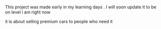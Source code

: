 This project was made early in my learning days . I will soon update it to be on level i am right now


it is about selling premium cars to people who need it 
